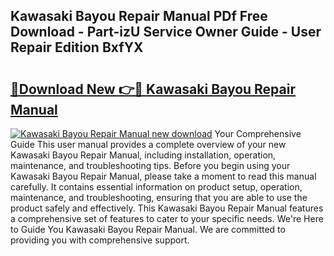## Kawasaki Bayou Repair Manual PDf Free Download - Part-izU Service Owner Guide - User Repair Edition BxfYX

# <h2><a href="http://bc71562.oget.top/?id=Kawasaki+Bayou+Repair+Manual">🔗Download New 👉🔴 Kawasaki Bayou Repair Manual</a></h2>

[![Kawasaki Bayou Repair Manual new download](https://i.imgur.com/5g1atiW.png)](http://bc71562.oget.top/?id=Kawasaki+Bayou+Repair+Manual)
Your Comprehensive Guide This user manual provides a complete overview of your new Kawasaki Bayou Repair Manual, including installation, operation, maintenance, and troubleshooting tips. Before you begin using your Kawasaki Bayou Repair Manual, please take a moment to read this manual carefully. It contains essential information on product setup, operation, maintenance, and troubleshooting, ensuring that you are able to use the product safely and effectively. This Kawasaki Bayou Repair Manual features a comprehensive set of features to cater to your specific needs. We're Here to Guide You Kawasaki Bayou Repair Manual. We are committed to providing you with comprehensive support.
